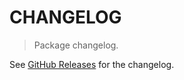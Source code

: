 # CHANGELOG

> Package changelog.

See [GitHub Releases](https://github.com/stdlib-js/math-base-special-clampf/releases) for the changelog.